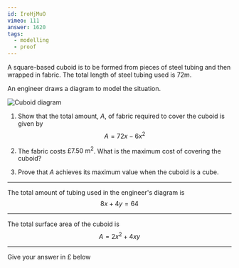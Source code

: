 ```yaml
---
id: IroHjMuO
vimeo: 111
answer: 1620
tags:
  - modelling
  - proof
---
```


A square-based cuboid is to be formed from pieces of steel tubing and then wrapped in fabric. The total length of steel tubing used is $72\text{m}$.

An engineer draws a diagram to model the situation.

![Cuboid diagram](/img/learn/quad-23.svg)

 1. Show that the total amount, $A$, of fabric required to cover the cuboid is given by
    $$
    A = 72x - 6x^2
    $$

 1. The fabric costs $£7.50\text{ m}^2$. What is the maximum cost of covering the cuboid?

 1. Prove that $A$ achieves its maximum value when the cuboid is a cube.

---

The total amount of tubing used in the engineer's diagram is
$$
8x + 4y = 64
$$

---

The total surface area of the cuboid is
$$
A = 2x^2 + 4xy
$$

---

Give your answer in $£$ below
